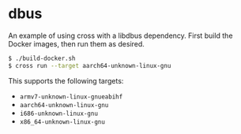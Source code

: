 # dbus

An example of using cross with a libdbus dependency. First build the Docker images, then run them as desired.

```bash
$ ./build-docker.sh
$ cross run --target aarch64-unknown-linux-gnu
```

This supports the following targets:
- `armv7-unknown-linux-gnueabihf`
- `aarch64-unknown-linux-gnu`
- `i686-unknown-linux-gnu`
- `x86_64-unknown-linux-gnu`
